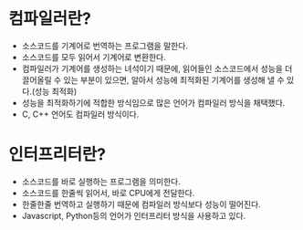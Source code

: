 # 컴파일러란?

- 소스코드를 기계어로 번역하는 프로그램을 말한다.
- 소스코드를 모두 읽어서 기계어로 변환한다.
- 컴파일러가 기계어를 생성하는 녀석이기 때문에,
  읽어들인 소스코드에서 성능을 더 끌어올릴 수 있는 부분이 있으면,
  알아서 성능에 최적화된 기계어를 생성해 낼 수 있다.(성능 최적화)
- 성능을 최적화하기에 적합한 방식임으로 많은 언어가 컴파일러 방식을 채택했다.
- C, C++ 언어도 컴파일러 방식이다.



# 인터프리터란?

- 소스코드를 바로 실행하는 프로그램을 의미한다.
- 소스코드를 한줄씩 읽어서, 바로 CPU에게 전달한다.
- 한줄한줄 번역하고 실행하기 때문에 컴파일러 방식보다 성능이 떨어진다.
- Javascript, Python등의 언어가 인터프리터 방식을 사용하고 있다.